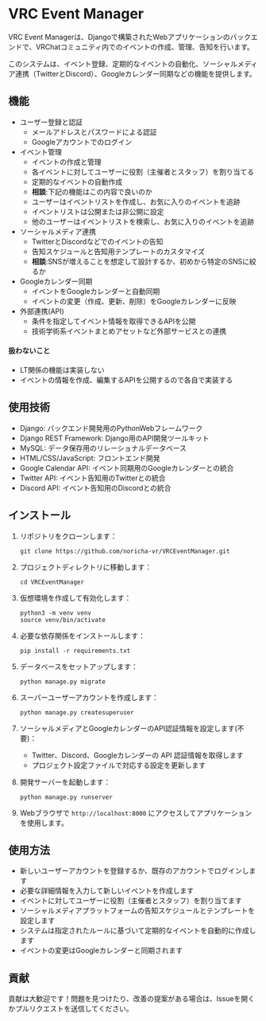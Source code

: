 # VRC Event Manager


VRC Event Managerは、Djangoで構築されたWebアプリケーションのバックエンドで、VRChatコミュニティ内でのイベントの作成、管理、告知を行います。

このシステムは、イベント登録、定期的なイベントの自動化、ソーシャルメディア連携（TwitterとDiscord）、Googleカレンダー同期などの機能を提供します。

## 機能

- ユーザー登録と認証
  - メールアドレスとパスワードによる認証
  - Googleアカウントでのログイン
- イベント管理
  - イベントの作成と管理
  - 各イベントに対してユーザーに役割（主催者とスタッフ）を割り当てる
  - 定期的なイベントの自動作成
  - **相談**:下記の機能はこの内容で良いのか
  - ユーザーはイベントリストを作成し、お気に入りのイベントを追跡
  - イベントリストは公開または非公開に設定
  - 他のユーザーはイベントリストを検索し、お気に入りのイベントを追跡
- ソーシャルメディア連携
  - TwitterとDiscordなどでのイベントの告知
  - 告知スケジュールと告知用テンプレートのカスタマイズ
  - **相談**:SNSが増えることを想定して設計するか、初めから特定のSNSに絞るか
- Googleカレンダー同期
  - イベントをGoogleカレンダーと自動同期
  - イベントの変更（作成、更新、削除）をGoogleカレンダーに反映
- 外部連携(API)
  - 条件を指定してイベント情報を取得できるAPIを公開
  - 技術学術系イベントまとめアセットなど外部サービスとの連携

#### 扱わないこと

- LT関係の機能は実装しない
- イベントの情報を作成、編集するAPIを公開するので各自で実装する

## 使用技術

- Django: バックエンド開発用のPythonWebフレームワーク
- Django REST Framework: Django用のAPI開発ツールキット
- MySQL: データ保存用のリレーショナルデータベース
- HTML/CSS/JavaScript: フロントエンド開発
- Google Calendar API: イベント同期用のGoogleカレンダーとの統合
- Twitter API: イベント告知用のTwitterとの統合
- Discord API: イベント告知用のDiscordとの統合

## インストール

1. リポジトリをクローンします：
   ```
   git clone https://github.com/noricha-vr/VRCEventManager.git
   ```

2. プロジェクトディレクトリに移動します：
   ```
   cd VRCEventManager
   ```

3. 仮想環境を作成して有効化します：
   ```
   python3 -m venv venv
   source venv/bin/activate
   ```

4. 必要な依存関係をインストールします：
   ```
   pip install -r requirements.txt
   ```

5. データベースをセットアップします：
   ```
   python manage.py migrate
   ```

6. スーパーユーザーアカウントを作成します：
   ```
   python manage.py createsuperuser
   ```

7. ソーシャルメディアとGoogleカレンダーのAPI認証情報を設定します(不要)：
   - Twitter、Discord、Googleカレンダーの API 認証情報を取得します
   - プロジェクト設定ファイルで対応する設定を更新します

8. 開発サーバーを起動します：
   ```
   python manage.py runserver
   ```

9. Webブラウザで `http://localhost:8000` にアクセスしてアプリケーションを使用します。

## 使用方法

- 新しいユーザーアカウントを登録するか、既存のアカウントでログインします
- 必要な詳細情報を入力して新しいイベントを作成します
- イベントに対してユーザーに役割（主催者とスタッフ）を割り当てます
- ソーシャルメディアプラットフォームの告知スケジュールとテンプレートを設定します
- システムは指定されたルールに基づいて定期的なイベントを自動的に作成します
- イベントの変更はGoogleカレンダーと同期されます

## 貢献

貢献は大歓迎です！問題を見つけたり、改善の提案がある場合は、Issueを開くかプルリクエストを送信してください。
